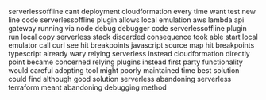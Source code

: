 serverlessoffline cant deployment cloudformation every time want test new line code serverlessoffline plugin allows local emulation aws lambda api gateway running via node debug debugger code serverlessoffline plugin run local copy serverless stack discarded consequence took able start local emulator call curl see hit breakpoints javascript source map hit breakpoints typescript already wary relying serverless instead cloudformation directly point became concerned relying plugins instead first party functionality would careful adopting tool might poorly maintained time best solution could find although good solution serverless abandoning serverless terraform meant abandoning debugging method